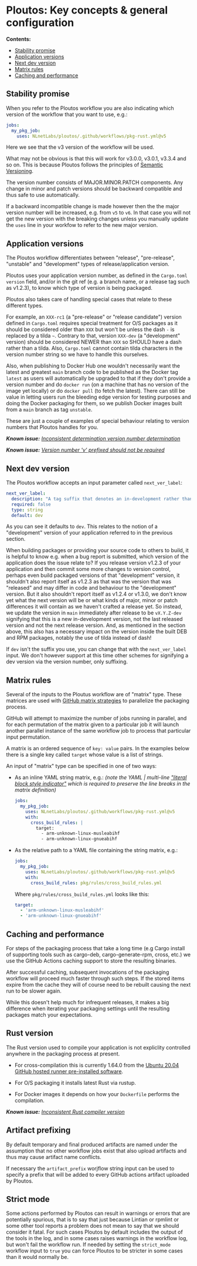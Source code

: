 # Ploutos: Key concepts & general configuration

**Contents:**

- [Stability promise](#stability-promise)
- [Application versions](#application-versions)
- [Next dev version](#next-dev-version)
- [Matrix rules](#matrix-rules)
- [Caching and performance](#caching-and-performance)

## Stability promise

When you refer to the Ploutos workflow you are also indicating which version of the workflow that you want to use, e.g.:

```yaml
jobs:
  my_pkg_job:
    uses: NLnetLabs/ploutos/.github/workflows/pkg-rust.yml@v5
```

Here we see that the v3 version of the workflow will be used.

What may not be obvious is that this will work for v3.0.0, v3.0.1, v3.3.4 and so on. This is because Ploutos follows the principles of [Semantic Versioning](https://semver.org/).

The version number consists of MAJOR.MINOR.PATCH components. Any change in minor and patch versions should be backward compatible and thus safe to use automatically.

If a backward incompatible change is made however then the the major version number will be increased, e.g. from `v5` to `v6`. In that case you will not get the new version with the breaking changes unless you manually update the `uses` line in your workfow to refer to the new major version.

## Application versions

The Ploutos workflow differentiates between "release", "pre-release", "unstable" and "development" types of release/application version.

Ploutos uses your application version number, as defined in the `Cargo.toml` `version` field, and/or in the git ref (e.g. a branch name, or a release tag such as v1.2.3), to know which type of version is being packaged.

Ploutos also takes care of handling special cases that relate to these different types.

For example, an `XXX-rc1` (a "pre-release" or "release candidate") version defined in `Cargo.toml` requires special treatment for O/S packages as it should be considered older than `XXX` but won't be unless the dash `-` is replaced by a tilda `~`. Contrary to that, version `XXX-dev` (a "development" version) should be considered NEWER than `XXX` so SHOULD have a dash rather than a tilda. Also, `Cargo.toml` cannot contain tilda characters in the version number string so we have to handle this ourselves.

Also, when publishing to Docker Hub one wouldn't necessarily want the latest and greatest `main` branch code to be published as the Docker tag `latest` as users will automatically be upgraded to that if they don't provide a version number and do `docker run` (on a machine that has no version of the image yet locally) or do `docker pull` (to fetch the latest). There can still be value in letting users run the bleeding edge version for testing purposes and doing the Docker packaging for them, so we publish Docker images built from a `main` branch as tag `unstable`.

These are just a couple of examples of special behaviour relating to version numbers that Ploutos handles for you.

_**Known issue:** [Inconsistent determination version number determination](https://github.com/NLnetLabs/.github/issues/43)_

_**Known issue:** [Version number 'v' prefixed should not be required](https://github.com/NLnetLabs/.github/issues/44)_

## Next dev version

The Ploutos workflow accepts an input parameter called `next_ver_label`:

```yaml
next_ver_label:
  description: "A tag suffix that denotes an in-development rather than release version, e.g. `dev``."
  required: false
  type: string
  default: dev
```

As you can see it defaults to `dev`. This relates to the notion of a "development" version of your application referred to in the previous section.

When building packages or providing your source code to others to build, it is helpful to know e.g. when a bug report is submitted, which version of the application does the issue relate to? If you release version v1.2.3 of your application and then commit some more changes to version control, perhaps even build packaged versions of that "development" version, it shouldn't also report itself as v1.2.3 as that was the version that was "released" and may differ  in code and behaviour to the "development" version. But it also shouldn't report itself as v1.2.4 or v1.3.0, we don't know yet what the next version will be or what kinds of major, minor or patch differences it will contain as we haven't crafted a release yet. So instead, we update the version in `main` immediately after release to be `vX.Y.Z-dev` signifying that this is a new in-development version, not the last released version and not the next release version. And, as mentioned in the section above, this also has a necessary impact on the version inside the built DEB and RPM packages, notably the use of tilda instead of dash!

If `dev` isn't the suffix you use, you can change that with the `next_ver_label` input. We don't however support at this time other schemes for signifying a dev version via the version number, only suffixing. 

## Matrix rules

Several of the inputs to the Ploutus workflow are of "matrix" type. These matrices are used with [GitHub matrix strategies](https://docs.github.com/en/actions/using-jobs/using-a-matrix-for-your-jobs) to parallelize the packaging process.

GitHub will attempt to maximize the number of jobs running in parallel, and for each permutation of the matrix given to a particular job it will launch another parallel instance of the same workflow job to process that particular input permutation.

A matrix is an ordered sequence of `key: value` pairs. In the examples below there is a single key called `target` whose value is a list of strings.

An input of "matrix" type can be specified in one of two ways:

- As an inline YAML string matrix, e.g.: _(note the YAML | multi-line ["literal block style indicator"](https://yaml.org/spec/1.0/#id2490752) which is required to preserve the line breaks in the matrix definition)_

  ```yaml
  jobs:
    my_pkg_job:
      uses: NLnetLabs/ploutos/.github/workflows/pkg-rust.yml@v5
      with:
        cross_build_rules: |
          target:
            - arm-unknown-linux-musleabihf
            - arm-unknown-linux-gnueabihf
  ```

- As the relative path to a YAML file containing the string matrix, e.g.:

  ```yaml
  jobs:
    my_pkg_job:
      uses: NLnetLabs/ploutos/.github/workflows/pkg-rust.yml@v5
      with:
        cross_build_rules: pkg/rules/cross_build_rules.yml
  ```

  Where `pkg/rules/cross_build_rules.yml` looks like this:

  ```yaml
  target:
    - 'arm-unknown-linux-musleabihf'
    - 'arm-unknown-linux-gnueabihf'
  ```

## Caching and performance

For steps of the packaging process that take a long time (e.g Cargo install of supporting tools such as cargo-deb, cargo-generate-rpm, cross, etc.) we use the GitHub Actions caching support to store the resulting binaries.

After successful caching, subsequent invocations of the packaging workflow will proceed much faster through such steps. If the stored items expire from the cache they will of course need to be rebuilt causing the next run to be slower again.

While this doesn't help much for infrequent releases, it makes a big difference when iterating your packaging settings until the resulting packages match your expectations.

## Rust version

The Rust version used to compile your application is not expliclity controlled anywhere in the packaging process at present.

- For cross-compilation this is currently 1.64.0 from the [Ubuntu 20.04 GitHub hosted runner pre-installed software](https://github.com/actions/runner-images/blob/main/images/linux/Ubuntu2004-Readme.md).

- For O/S packaging it installs latest Rust via rustup.

- For Docker images it depends on how your `Dockerfile` performs the compilation.

_**Known issue:** [Inconsistent Rust compiler version](https://github.com/NLnetLabs/.github/issues/52)_

## Artifact prefixing

By default temporary and final produced artifacts are named under the assumption that no other workflow jobs exist that also upload artifacts and thus may cause artifact name conflicts.

If necessary the `artifact_prefix` worjflow string input can be used to specify a prefix that will be added to every GitHub actions artifact uploaded by Ploutos.

## Strict mode

Some actions performed by Ploutos can result in warnings or errors that are potentially spurious, that is to say that just because Lintian or rpmlint or some other tool reports a problem does not mean to say that we should consider it fatal. For such cases Ploutos by default includes the output of the tools in the log, and in some cases raises warnings in the workflow log, but won't fail the workflow run. If needed by setting the `strict_mode` workflow input to `true` you can force Ploutos to be stricter in some cases than it would normally be.